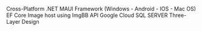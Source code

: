 Cross-Platform .NET MAUI Framework (Windows - Android - IOS - Mac OS)
EF Core
Image host using ImgBB API
Google Cloud SQL SERVER
Three-Layer Design
